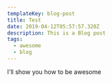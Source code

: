 ```yaml
---
templateKey: blog-post
title: Test
date: 2019-04-12T05:57:57.320Z
description: This is a Blog post
tags:
  - awesome
  - blog
---
```

I'll show you how to be awesome
